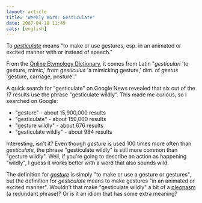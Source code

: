 ```yaml
---
layout: article
title: "Weekly Word: Gesticulate"
date: 2007-04-18 11:49
cats: [english]
---
```

To <a href="http://dictionary.reference.com/browse/gesticulate"><em>gesticulate</em></a> means "to make or use gestures, esp. in an animated or excited manner with or instead of speech."

From the <a href="http://www.etymonline.com/index.php?term=gesticulate">Online Etymology Dictionary</a>, it comes from Latin "<em>gesticulari</em> 'to gesture, mimic,' from <em>gesticulus</em> 'a mimicking gesture,' dim. of <em>gestus</em> 'gesture, carriage, posture'."

A quick search for "gesticulate" on Google News revealed that six out of the 17 results use the phrase "gesticulate wildly". This made me curious, so I searched on Google:

<ul>
	<li>"gesture" - about 15,900,000 results</li>
	<li>"gesticulate" - about 159,000 results</li>
	<li>"gesture wildly" - about 676 results</li>
	<li>"gesticulate wildly" - about 984 results</li>
</ul>

Interesting, isn't it? Even though <em>gesture</em> is used 100 times more often than <em>gesticulate</em>, the phrase "gesticulate wildly" is still more common than "gesture wildly". Well, if you're going to describe an action as happening "wildly", I guess it works better with a word that also sounds wild.

The definition for <a href="http://dictionary.reference.com/browse/gesture"><em>gesture</em></a> is simply "to make or use a gesture or gestures", but the definition for <em>gesticulate</em> means to make gestures "in an animated or excited manner". Wouldn't that make "gesticulate wildly" a bit of a <a href="http://learningnerd.com/weekly-word-pleonasm">pleonasm</a> (a redundant phrase)? Or is it an idiom that has some extra meaning?
